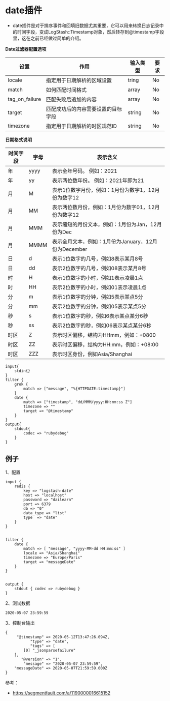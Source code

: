 # date插件

- date插件是对于排序事件和回填旧数据尤其重要，它可以用来转换日志记录中的时间字段，变成LogStash::Timestamp对象，然后转存到@timestamp字段里，这在之前已经做过简单的介绍。

**Date过滤器配置选项**

| 设置 | 作用 | 输入类型 | 要求 |
|------|---------|------|------|
| locale | 指定用于日期解析的区域设置 | tring | No |
| match | 如何匹配时间格式 | array | No |
| tag_on_failure | 匹配失败后追加的内容 | array | No |
| target | 匹配成功后的内容需要设置的目标字段 | string | No |
| timezone | 指定用于日期解析的时区规范ID | string | No |

**日期格式说明**

| 时间字段 | 字母 | 表示含义 |
|----------|------|---------|
| 年 | yyyy | 表示全年号码。 例如：2021 |
| 年 | yy | 表示两位数年份。 例如：2021年即为21 |
| 月 | M | 表示1位数字月份，例如：1月份为数字1，12月份为数字12 |
| 月 | MM | 表示两位数月份，例如：1月份为数字01，12月份为数字12 |
| 月 | MMM | 表示缩短的月份文本，例如：1月份为Jan，12月份为Dec |
| 月 | MMMM | 表示全月文本，例如：1月份为January，12月份为December |
| 日 | d | 表示1位数字的几号，例如8表示某月8号 |
| 日 | dd | 表示2位数字的几号，例如08表示某月8号 |
| 时 | H | 表示1位数字的小时，例如1表示凌晨1点 |
| 时 | HH | 表示2位数字的小时，例如01表示凌晨1点 |
| 分 | m | 表示1位数字的分钟，例如5表示某点5分 |
| 分 | mm | 表示2位数字的分钟，例如05表示某点5分 |
| 秒 | s | 表示1位数字的秒，例如6表示某点某分6秒 |
| 秒 | ss | 表示2位数字的秒，例如06表示某点某分6秒 |
| 时区 | Z | 表示时区偏移，结构为HHmm，例如：+0800 |
| 时区 | ZZ | 表示时区偏移，结构为HH:mm，例如：+08:00 |
| 时区 | ZZZ | 表示时区身份，例如Asia/Shanghai |


```
input{
    stdin{}
}
filter {
    grok {
        match => ["message", "%{HTTPDATE:timestamp}"]
    }
    date {
        match => ["timestamp", "dd/MMM/yyyy:HH:mm:ss Z"]
        timezone => ""
        target => "@timestamp"
    }
}
output{
    stdout{
        codec => "rubydebug"
    }
}
```

## 例子

1、配置
```
input {
	redis {
		key => "logstash-date"
		host => "localhost"
		password => "dailearn"
		port => 6379
		db => "0"
		data_type => "list"
		type  => "date"
	}
}


filter {
	date {
		match => [ "message", "yyyy-MM-dd HH:mm:ss" ]
		locale => "Asia/Shanghai"
		timezone => "Europe/Paris"
		target => "messageDate"
	}	
}


output {
	stdout { codec => rubydebug }
}
```

2、测试数据
```
2020-05-07 23:59:59
```

3、控制台输出
```
{
     "@timestamp" => 2020-05-12T13:47:26.094Z,
           "type" => "date",
           "tags" => [
        [0] "_jsonparsefailure"
    ],
       "@version" => "1",
        "message" => "2020-05-07 23:59:59",
    "messageDate" => 2020-05-07T21:59:59.000Z
}
```

参考：
- https://segmentfault.com/a/1190000016615152
